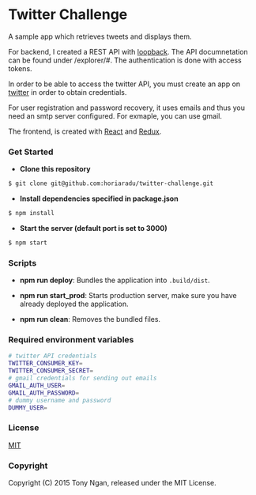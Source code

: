 # Twitter Challenge

A sample app which retrieves tweets and displays them.

For backend, I created a REST API with [loopback](https://loopback.io/). The API documnetation can be found under /explorer/#. The authentication is done with access tokens. 

In order to be able to access the twitter API, you must create an app on [twitter](https://apps.twitter.com/) in order to obtain credentials.

For user registration and password recovery, it uses emails and thus you need an smtp server configured. For exmaple, you can use gmail.

The frontend, is created with [React](https://facebook.github.io/react/) and [Redux](http://redux.js.org/index.html).

### Get Started
- **Clone this repository**
```bash
$ git clone git@github.com:horiaradu/twitter-challenge.git
```

- **Install dependencies specified in package.json**
```bash
$ npm install
```

- **Start the server (default port is set to 3000)**
```bash
$ npm start
```

### Scripts
- **npm run deploy**: Bundles the application into `.build/dist`.

- **npm run start_prod**: Starts production server, make sure you have already deployed the application.

- **npm run clean**: Removes the bundled files.

### Required environment variables

```bash
# twitter API credentials
TWITTER_CONSUMER_KEY=
TWITTER_CONSUMER_SECRET=
# gmail credentials for sending out emails
GMAIL_AUTH_USER=
GMAIL_AUTH_PASSWORD=
# dummy username and password
DUMMY_USER=
```

### License

[MIT](LICENSE)

### Copyright

Copyright (C) 2015 Tony Ngan, released under the MIT License.
